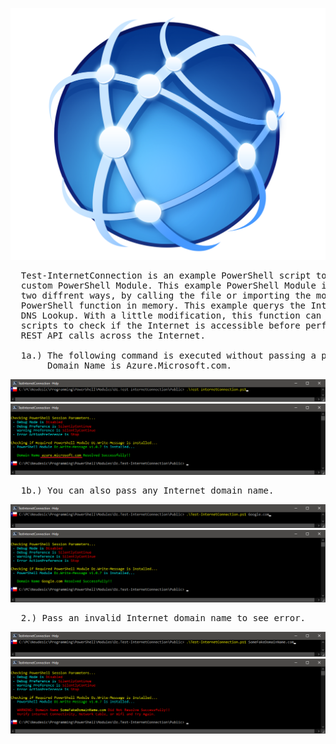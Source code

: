 ![](/Images/Test-InternetConnection.png?raw=true)

<pre>
  Test-InternetConnection is an example PowerShell script to learn how to write a
  custom PowerShell Module. This example PowerShell Module is programmed to be executed
  two diffrent ways, by calling the file or importing the module and calling the
  PowerShell function in memory. This example querys the Internet DNS for a domain,
  DNS Lookup. With a little modification, this function can be called by other PowerShell
  scripts to check if the Internet is accessible before performming Azure, GCP, or AWS
  REST API calls across the Internet.
   
  1a.) The following command is executed without passing a pramater. The defule DNS
       Domain Name is Azure.Microsoft.com.
</pre>

![](/Images/PSTIC01.png?raw=true)
![](/Images/PSTIC02.png?raw=true)

<pre>
  1b.) You can also pass any Internet domain name.
</pre>

![](/Images/PSFile01.png?raw=true)
![](/Images/PSFile02.png?raw=true)

<pre>
  2.) Pass an invalid Internet domain name to see error.
</pre>

![](/Images/PSFake01.png?raw=true)
![](/Images/PSFake02.png?raw=true)
